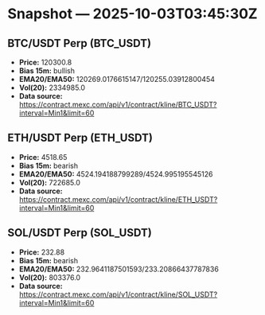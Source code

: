 # Snapshot — 2025-10-03T03:45:30Z

## BTC/USDT Perp (BTC_USDT)
- **Price:** 120300.8
- **Bias 15m:** bullish
- **EMA20/EMA50:** 120269.0176615147/120255.03912800454
- **Vol(20):** 2334985.0
- **Data source:** https://contract.mexc.com/api/v1/contract/kline/BTC_USDT?interval=Min1&limit=60

## ETH/USDT Perp (ETH_USDT)
- **Price:** 4518.65
- **Bias 15m:** bearish
- **EMA20/EMA50:** 4524.194188799289/4524.995195545126
- **Vol(20):** 722685.0
- **Data source:** https://contract.mexc.com/api/v1/contract/kline/ETH_USDT?interval=Min1&limit=60

## SOL/USDT Perp (SOL_USDT)
- **Price:** 232.88
- **Bias 15m:** bearish
- **EMA20/EMA50:** 232.9641187501593/233.20866437787836
- **Vol(20):** 803376.0
- **Data source:** https://contract.mexc.com/api/v1/contract/kline/SOL_USDT?interval=Min1&limit=60
